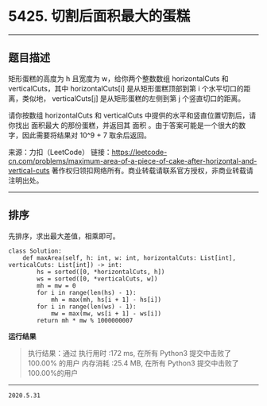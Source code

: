 # 5425. 切割后面积最大的蛋糕

---

## 题目描述

矩形蛋糕的高度为 h 且宽度为 w，给你两个整数数组 horizontalCuts 和 verticalCuts，其中 horizontalCuts[i] 是从矩形蛋糕顶部到第  i 个水平切口的距离，类似地， verticalCuts[j] 是从矩形蛋糕的左侧到第 j 个竖直切口的距离。

请你按数组 horizontalCuts 和 verticalCuts 中提供的水平和竖直位置切割后，请你找出 面积最大 的那份蛋糕，并返回其 面积 。由于答案可能是一个很大的数字，因此需要将结果对 10^9 + 7 取余后返回。

来源：力扣（LeetCode）
链接：https://leetcode-cn.com/problems/maximum-area-of-a-piece-of-cake-after-horizontal-and-vertical-cuts
著作权归领扣网络所有。商业转载请联系官方授权，非商业转载请注明出处。

---

## 排序

先排序，求出最大差值，相乘即可。

```python3
class Solution:
    def maxArea(self, h: int, w: int, horizontalCuts: List[int], verticalCuts: List[int]) -> int:
        hs = sorted([0, *horizontalCuts, h])
        ws = sorted([0, *verticalCuts, w])
        mh = mw = 0
        for i in range(len(hs) - 1):
            mh = max(mh, hs[i + 1] - hs[i])
        for i in range(len(ws) - 1):
            mw = max(mw, ws[i + 1] - ws[i])
        return mh * mw % 1000000007
```

**运行结果**

> 执行结果：通过
> 执行用时 :172 ms, 在所有 Python3 提交中击败了100.00% 的用户
> 内存消耗 :25.4 MB, 在所有 Python3 提交中击败了100.00%的用户

---

`2020.5.31`
